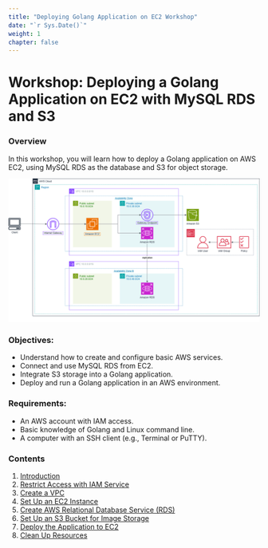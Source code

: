 ```yaml
---
title: "Deploying Golang Application on EC2 Workshop"
date: "`r Sys.Date()`"
weight: 1
chapter: false
---
```

# Workshop: Deploying a Golang Application on EC2 with MySQL RDS and S3

### Overview

In this workshop, you will learn how to deploy a Golang application on AWS EC2, using MySQL RDS as the database and S3 for object storage.

![Workshop Architecture](/images/workshop_architecture.png)

### Objectives:

- Understand how to create and configure basic AWS services.
- Connect and use MySQL RDS from EC2.
- Integrate S3 storage into a Golang application.
- Deploy and run a Golang application in an AWS environment.

### Requirements:

- An AWS account with IAM access.
- Basic knowledge of Golang and Linux command line.
- A computer with an SSH client (e.g., Terminal or PuTTY).

### Contents

1. [Introduction](1-introduce/)
2. [Restrict Access with IAM Service](2-restrict-access/)
3. [Create a VPC](3-create-vpc-instance/)
4. [Set Up an EC2 Instance](4-create-ec2-instance/)
5. [Create AWS Relational Database Service (RDS)](5-create-rds-instance/)
6. [Set Up an S3 Bucket for Image Storage](6-create-s3-instance/)
7. [Deploy the Application to EC2](7-deploy-application-to-ec2/)
8. [Clean Up Resources](8-clean-up/)
